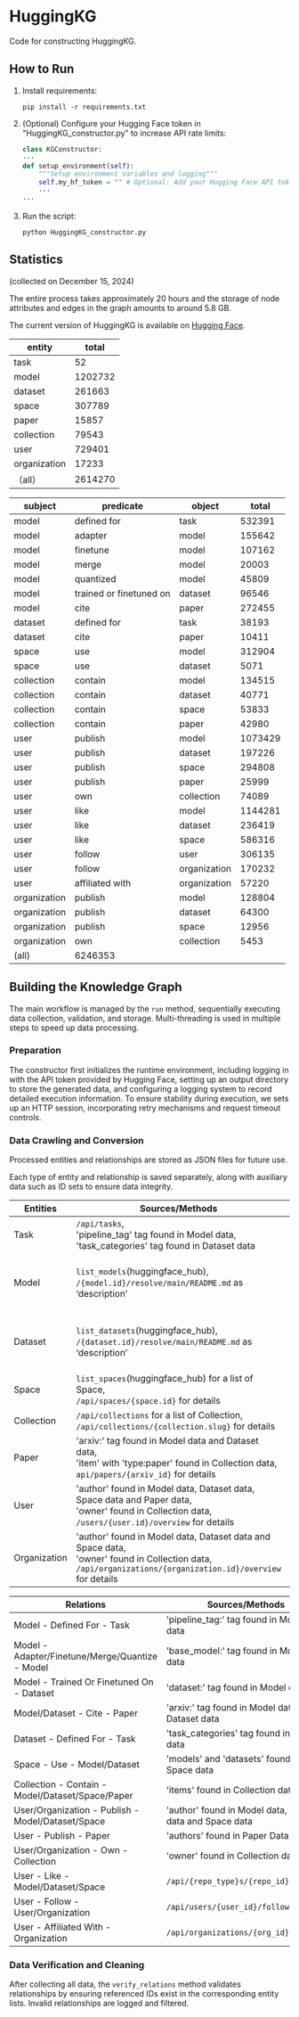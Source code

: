 # HuggingKG

Code for constructing HuggingKG.

## How to Run

1. Install requirements:
    ```
    pip install -r requirements.txt
    ```
2. (Optional) Configure your Hugging Face token in "HuggingKG_constructor.py" to increase API rate limits:
    ```python
    class KGConstructor:
    ···
    def setup_environment(self):
        """Setup environment variables and logging"""
        self.my_hf_token = "" # Optional: Add your Hugging Face API token here to increase rate limits
        ···
    ···
    ```
3. Run the script:
    ```
    python HuggingKG_constructor.py
    ```

## Statistics

(collected on December 15, 2024)

The entire process takes approximately 20 hours and the storage of node attributes and edges in the graph amounts to around 5.8 GB.

The current version of HuggingKG is available on [Hugging Face](https://huggingface.co/datasets/cqsss/HuggingKG).

| entity       | total   |
| ------------ | ------- |
| task         | 52      |
| model        | 1202732 |
| dataset      | 261663  |
| space        | 307789  |
| paper        | 15857   |
| collection   | 79543   |
| user         | 729401  |
| organization | 17233   |
| （all）      | 2614270 |

| subject      | predicate                | object       | total   |
| ------------ | ------------------------ | ------------ | ------- |
| model        | defined  for             | task         | 532391  |
| model        | adapter                  | model        | 155642  |
| model        | finetune                 | model        | 107162  |
| model        | merge                    | model        | 20003   |
| model        | quantized                | model        | 45809   |
| model        | trained  or finetuned on | dataset      | 96546   |
| model        | cite                     | paper        | 272455  |
| dataset      | defined  for             | task         | 38193   |
| dataset      | cite                     | paper        | 10411   |
| space        | use                      | model        | 312904  |
| space        | use                      | dataset      | 5071    |
| collection   | contain                  | model        | 134515  |
| collection   | contain                  | dataset      | 40771   |
| collection   | contain                  | space        | 53833   |
| collection   | contain                  | paper        | 42980   |
| user         | publish                  | model        | 1073429 |
| user         | publish                  | dataset      | 197226  |
| user         | publish                  | space        | 294808  |
| user         | publish                  | paper        | 25999   |
| user         | own                      | collection   | 74089   |
| user         | like                     | model        | 1144281 |
| user         | like                     | dataset      | 236419  |
| user         | like                     | space        | 586316  |
| user         | follow                   | user         | 306135  |
| user         | follow                   | organization | 170232  |
| user         | affiliated  with         | organization | 57220   |
| organization | publish                  | model        | 128804  |
| organization | publish                  | dataset      | 64300   |
| organization | publish                  | space        | 12956   |
| organization | own                      | collection   | 5453    |
| (all)        | 6246353                  |              |         |

## Building the Knowledge Graph

The main workflow is managed by the `run` method, sequentially executing data collection, validation, and storage. Multi-threading is used in multiple steps to speed up data processing.

### Preparation
The constructor first initializes the runtime environment, including logging in with the API token provided by Hugging Face, setting up an output directory to store the generated data, and configuring a logging system to record detailed execution information. To ensure stability during execution, we sets up an HTTP session, incorporating retry mechanisms and request timeout controls.

### Data Crawling and Conversion

Processed entities and relationships are stored as JSON files for future use.

Each type of entity and relationship is saved separately, along with auxiliary data such as ID sets to ensure data integrity.

| Entities     | Sources/Methods                                              | Notes                                       |
| ------------ | ------------------------------------------------------------ | ------------------------------------------- |
| Task         | `/api/tasks`, <br />'pipeline_tag' tag found in Model data,<br />'task_categories' tag found in Dataset data |                                             |
| Model        | `list_models`(huggingface_hub), <br />`/{model.id}/resolve/main/README.md` as ‘description’ | the maximum size of 'description' is 100 MB |
| Dataset      | `list_datasets`(huggingface_hub), <br />`/{dataset.id}/resolve/main/README.md` as ‘description’ | the maximum size of 'description' is 100 MB |
| Space        | `list_spaces`(huggingface_hub) for a list of Space, <br />`/api/spaces/{space.id}` for details |                                             |
| Collection   | `/api/collections`  for a list of Collection, <br />`/api/collections/{collection.slug}` for details |                                             |
| Paper        | 'arxiv:' tag found in Model data and Dataset data, <br />'item' with 'type:paper' found in Collection data, <br />`api/papers/{arxiv_id}` for details |                                             |
| User         | 'author' found in Model data, Dataset data, Space data and Paper data, <br />'owner' found in Collection data, <br />`/users/{user.id}/overview` for details |                                             |
| Organization | 'author' found in Model data, Dataset data and Space data, <br />'owner' found in Collection data, <br />`/api/organizations/{organization.id}/overview` for details |                                             |

| Relations                                         | Sources/Methods                                           | Notes |
| ------------------------------------------------- | --------------------------------------------------------- | ----- |
| Model - Defined For - Task                        | 'pipeline_tag:' tag found in Model data                   |       |
| Model - Adapter/Finetune/Merge/Quantize - Model   | 'base_model:' tag found in Model data                     |       |
| Model - Trained Or Finetuned On - Dataset         | 'dataset:' tag found in Model data                        |       |
| Model/Dataset - Cite - Paper                      | 'arxiv:' tag found in Model data and Dataset data         |       |
| Dataset - Defined For - Task                      | 'task_categories' tag found in Dataset data               |       |
| Space - Use - Model/Dataset                       | 'models' and 'datasets' found in Space data               |       |
| Collection - Contain - Model/Dataset/Space/Paper  | 'items' found in Collection data                          |       |
| User/Organization - Publish - Model/Dataset/Space | 'author' found in Model data, Dataset data and Space data |       |
| User - Publish - Paper                            | 'authors' found in Paper Data                             |       |
| User/Organization - Own - Collection              | 'owner' found in Collection data                          |       |
| User - Like - Model/Dataset/Space                 | `/api/{repo_type}s/{repo_id}/likers`                      |       |
| User - Follow - User/Organization                 | `/api/users/{user_id}/followers`                          |       |
| User - Affiliated With - Organization             | `/api/organizations/{org_id}/members`                     |       |

### Data Verification and Cleaning

After collecting all data, the `verify_relations` method validates relationships by ensuring referenced IDs exist in the corresponding entity lists. Invalid relationships are logged and filtered.
